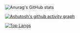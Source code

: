 ![Anurag's GitHub stats](https://github-readme-stats.vercel.app/api?username=Pedroicn&theme=dark&show_icons=true)

[![Ashutosh's github activity graph](https://activity-graph.herokuapp.com/graph?username=Pedroicn&bg_color=000000&color=ffffff&line=000000&point=ffffff&area=true&hide_border=true)](https://github.com/ashutosh00710/github-readme-activity-graph)

[![Top Langs](https://github-readme-stats.vercel.app/api/top-langs?username=Pedroicn&layout=compact)](https://github.com/anuraghazra/github-readme-stats)
